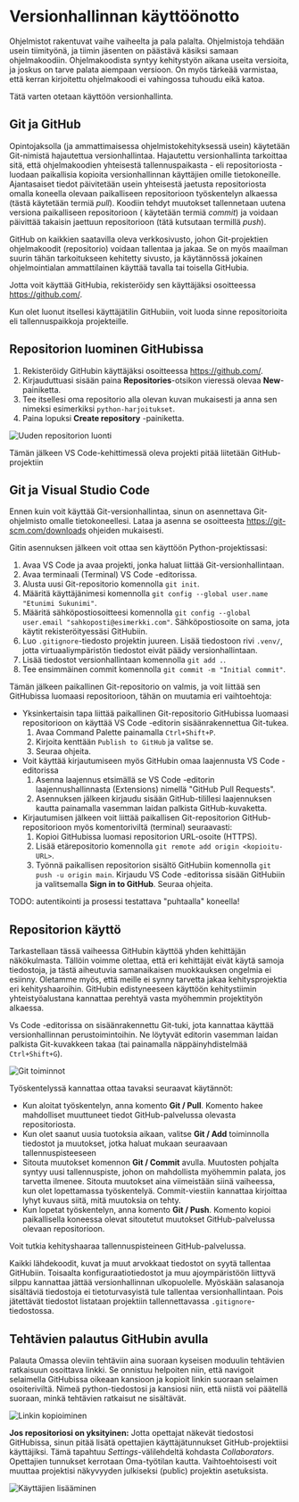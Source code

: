 # Versionhallinnan käyttöönotto

Ohjelmistot rakentuvat vaihe vaiheelta ja pala palalta. Ohjelmistoja tehdään usein tiimityönä, ja tiimin jäsenten on päästävä käsiksi samaan ohjelmakoodiin. Ohjelmakoodista syntyy kehitystyön aikana useita versioita, ja joskus on tarve palata aiempaan versioon. On myös tärkeää varmistaa, että kerran kirjoitettu ohjelmakoodi ei vahingossa tuhoudu eikä katoa.

Tätä varten otetaan käyttöön versionhallinta.

## Git ja GitHub

Opintojaksolla (ja ammattimaisessa ohjelmistokehityksessä usein) käytetään Git-nimistä hajautettua versionhallintaa. Hajautettu versionhallinta tarkoittaa sitä, että ohjelmakoodien yhteisestä tallennuspaikasta - eli repositoriosta - luodaan paikallisia kopioita versionhallinnan käyttäjien omille tietokoneille. Ajantasaiset tiedot päivitetään usein yhteisestä jaetusta repositoriosta omalla koneella olevaan paikalliseen repositorioon työskentelyn alkaessa (tästä käytetään termiä *pull*). Koodiin tehdyt muutokset tallennetaan uutena versiona paikalliseen repositorioon ( käytetään termiä *commit*) ja voidaan päivittää takaisin jaettuun repositorioon (tätä kutsutaan termillä *push*).

GitHub on kaikkien saatavilla oleva verkkosivusto, johon Git-projektien ohjelmakoodit (repositorio) voidaan tallentaa ja jakaa. Se on myös maailman suurin tähän tarkoitukseen kehitetty sivusto, ja käytännössä jokainen ohjelmointialan ammattilainen käyttää tavalla tai toisella GitHubia.

Jotta voit käyttää GitHubia, rekisteröidy sen käyttäjäksi osoitteessa <https://github.com/>.

Kun olet luonut itsellesi käyttäjätilin GitHubiin, voit luoda sinne repositorioita eli tallennuspaikkoja projekteille.

## Repositorion luominen GitHubissa

1. Rekisteröidy GitHubin käyttäjäksi osoitteessa <https://github.com/>.
1. Kirjauduttuasi sisään paina **Repositories**-otsikon vieressä olevaa **New**-painiketta.
1. Tee itsellesi oma repositorio alla olevan kuvan mukaisesti ja anna sen nimeksi esimerkiksi `python-harjoitukset`.
1. Paina lopuksi **Create repository** -painiketta.

![Uuden repositorion luonti](img/gh-new-repo.png)

Tämän jälkeen VS Code-kehittimessä oleva projekti pitää liitetään GitHub-projektiin

## Git ja Visual Studio Code

Ennen kuin voit käyttää Git-versionhallintaa, sinun on asennettava Git-ohjelmisto omalle tietokoneellesi. Lataa ja asenna se osoitteesta <https://git-scm.com/downloads> ohjeiden mukaisesti.

Gitin asennuksen jälkeen voit ottaa sen käyttöön Python-projektissasi:

1. Avaa VS Code ja avaa projekti, jonka haluat liittää Git-versionhallintaan.
1. Avaa terminaali (Terminal) VS Code -editorissa.
1. Alusta uusi Git-repositorio komennolla `git init`.
1. Määritä käyttäjänimesi komennolla `git config --global user.name "Etunimi Sukunimi"`.
1. Määritä sähköpostiosoitteesi komennolla `git config --global user.email "sahkoposti@esimerkki.com"`. Sähköpostiosoite on sama, jota käytit rekisteröityessäsi GitHubiin.
1. Luo `.gitignore`-tiedosto projektin juureen. Lisää tiedostoon rivi `.venv/`, jotta virtuaaliympäristön tiedostot eivät päädy versionhallintaan.
1. Lisää tiedostot versionhallintaan komennolla `git add .`.
1. Tee ensimmäinen commit komennolla `git commit -m "Initial commit"`.

Tämän jälkeen paikallinen Git-repositorio on valmis, ja voit liittää sen GitHubissa luomaasi repositorioon, tähän on muutamia eri vaihtoehtoja:

- Yksinkertaisin tapa liittää paikallinen Git-repositorio GitHubissa luomaasi repositorioon on käyttää VS Code -editorin sisäänrakennettua Git-tukea.
    1. Avaa Command Palette painamalla `Ctrl+Shift+P`.
    1. Kirjoita kenttään `Publish to GitHub` ja valitse se.
    1. Seuraa ohjeita.
- Voit käyttää kirjautumiseen myös GitHubin omaa laajennusta VS Code -editorissa
    1. Asenna laajennus etsimällä se VS Code -editorin laajennushallinnasta (Extensions) nimellä "GitHub Pull Requests".
    1. Asennuksen jälkeen kirjaudu sisään GitHub-tilillesi laajennuksen kautta painamalla vasemman laidan palkista GitHub-kuvaketta.
- Kirjautumisen jälkeen voit liittää paikallisen Git-repositorion GitHub-repositorioon myös komentoriviltä (terminal) seuraavasti:
    1. Kopioi GitHubissa luomasi repositorion URL-osoite (HTTPS).
    1. Lisää etärepositorio komennolla `git remote add origin <kopioitu-URL>`.
    1. Työnnä paikallisen repositorion sisältö GitHubiin komennolla `git push -u origin main`.
 Kirjaudu VS Code -editorissa sisään GitHubiin  ja valitsemalla **Sign in to GitHub**. Seuraa ohjeita.

TODO: autentikointi ja prosessi testattava "puhtaalla" koneella!

## Repositorion käyttö

Tarkastellaan tässä vaiheessa GitHubin käyttöä yhden kehittäjän näkökulmasta. Tällöin voimme olettaa, että eri kehittäjät eivät käytä samoja tiedostoja, ja tästä aiheutuvia samanaikaisen muokkauksen ongelmia ei esiinny. Oletamme myös, että meille ei synny tarvetta jakaa kehitysprojektia eri kehityshaaroihin. GitHubin edistyneeseen käyttöön kehitystiimin yhteistyöalustana kannattaa perehtyä vasta myöhemmin projektityön alkaessa.

Vs Code -editorissa on sisäänrakennettu Git-tuki, jota kannattaa käyttää versionhallinnan perustoimintoihin. Ne löytyvät editorin vasemman laidan palkista Git-kuvakkeen takaa (tai painamalla näppäinyhdistelmää `Ctrl+Shift+G`).

![Git toiminnot](img/vscode-git.png)

Työskentelyssä kannattaa ottaa tavaksi seuraavat käytännöt:

- Kun aloitat työskentelyn, anna komento **Git / Pull**. Komento hakee mahdolliset muuttuneet tiedot GitHub-palvelussa olevasta repositoriosta.
- Kun olet saanut uusia tuotoksia aikaan, valitse **Git / Add** toiminnolla tiedostot ja muutokset, jotka haluat mukaan seuraavaan tallennuspisteeseen
- Sitouta muutokset komennon **Git / Commit** avulla. Muutosten pohjalta syntyy uusi tallennuspiste, johon on mahdollista myöhemmin palata, jos tarvetta ilmenee. Sitouta muutokset aina viimeistään siinä vaiheessa, kun olet lopettamassa työskentelyä. Commit-viestiin kannattaa kirjoittaa lyhyt kuvaus siitä, mitä muutoksia on tehty.
- Kun lopetat työskentelyn, anna komento **Git / Push**. Komento kopioi paikallisella koneessa olevat sitoutetut muutokset GitHub-palvelussa olevaan repositorioon.

Voit tutkia kehityshaaraa tallennuspisteineen GitHub-palvelussa.

Kaikki lähdekoodit, kuvat ja muut arvokkaat tiedostot on syytä tallentaa GitHubiin. Toisaalta konfiguraatiotiedostot ja muu ajoympäristöön liittyvä silppu kannattaa jättää versionhallinnan ulkopuolelle. Myöskään salasanoja sisältäviä tiedostoja ei tietoturvasyistä tule tallentaa versionhallintaan. Pois jätettävät tiedostot listataan projektiin tallennettavassa `.gitignore`-tiedostossa.

## Tehtävien palautus GitHubin avulla

Palauta Omassa oleviin tehtäviin aina suoraan kyseisen moduulin tehtävien ratkaisuun osoittava linkki. Se onnistuu helpoiten niin, että navigoit selaimella GitHubissa oikeaan kansioon ja kopioit linkin suoraan selaimen osoiteriviltä. Nimeä python-tiedostosi ja kansiosi niin, että niistä voi päätellä suoraan, minkä tehtävien ratkaisut ne sisältävät.

![Linkin kopioiminen](img/copy-task-link.png)

**Jos repositoriosi on yksityinen:** Jotta opettajat näkevät tiedostosi GitHubissa, sinun pitää lisätä opettajien käyttäjätunnukset GitHub-projektiisi käyttäjiksi. Tämä tapahtuu *Settings*-välilehdeltä kohdasta *Collaborators*. Opettajien tunnukset kerrotaan Oma-työtilan kautta. Vaihtoehtoisesti voit muuttaa projektisi näkyvyyden julkiseksi (public) projektin asetuksista.

![Käyttäjien lisääminen](img/add-collaborator.png)

